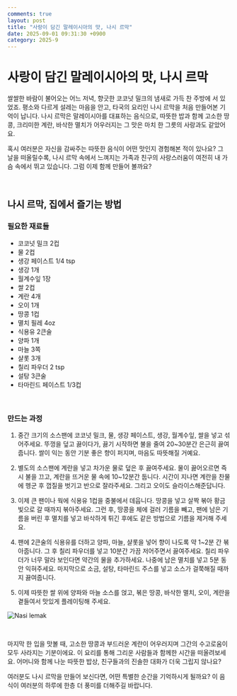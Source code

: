 ```yaml
---
comments: true
layout: post
title: "사랑이 담긴 말레이시아의 맛, 나시 르막"
date: 2025-09-01 09:31:30 +0900
category: 2025-9
---
```


# 사랑이 담긴 말레이시아의 맛, 나시 르막

쌀쌀한 바람이 불어오는 어느 저녁, 향긋한 코코넛 밀크의 냄새로 가득 찬 주방에 서 있었죠. 평소와 다르게 설레는 마음을 안고, 타국의 요리인 나시 르막을 처음 만들어본 기억이 납니다. 나시 르막은 말레이시아를 대표하는 음식으로, 따뜻한 밥과 함께 고소한 땅콩, 크리미한 계란, 바삭한 멸치가 어우러지는 그 맛은 마치 한 그릇의 사랑과도 같았어요. 

혹시 여러분은 자신을 감싸주는 따뜻한 음식이 어떤 맛인지 경험해본 적이 있나요? 그 날을 떠올릴수록, 나시 르막 속에서 느껴지는 가족과 친구의 사랑스러움이 여전히 내 가슴 속에서 뛰고 있습니다. 그럼 이제 함께 만들어 볼까요?

&nbsp;

## 나시 르막, 집에서 즐기는 방법

### 필요한 재료들

- 코코넛 밀크 2컵  
- 물 2컵  
- 생강 페이스트 1/4 tsp  
- 생강 1개  
- 월계수잎 1장  
- 쌀 2컵  
- 계란 4개  
- 오이 1개  
- 땅콩 1컵  
- 멸치 필레 4oz  
- 식용유 2큰술  
- 양파 1개  
- 마늘 3쪽  
- 샬롯 3개  
- 칠리 파우더 2 tsp  
- 설탕 3큰술  
- 타마린드 페이스트 1/3컵  

&nbsp;

### 만드는 과정

1. 중간 크기의 소스팬에 코코넛 밀크, 물, 생강 페이스트, 생강, 월계수잎, 쌀을 넣고 섞어주세요. 뚜껑을 덮고 끓이다가, 끓기 시작하면 불을 줄여 20~30분간 은근히 끓여줍니다. 쌀이 익는 동안 기분 좋은 향이 퍼지며, 마음도 따뜻해질 거예요.

2. 별도의 소스팬에 계란을 넣고 차가운 물로 덮은 후 끓여주세요. 물이 끓어오르면 즉시 불을 끄고, 계란을 뜨거운 물 속에 10~12분간 둡니다. 시간이 지나면 계란을 찬물에 헹군 후 껍질을 벗기고 반으로 잘라주세요. 그리고 오이도 슬라이스해준답니다.

3. 이제 큰 팬이나 웍에 식용유 1컵을 중불에서 데웁니다. 땅콩을 넣고 살짝 볶아 황금빛으로 갈 때까지 볶아주세요. 그런 후, 땅콩을 체에 걸러 기름을 빼고, 팬에 남은 기름을 버린 후 멸치를 넣고 바삭하게 튀긴 후에도 같은 방법으로 기름을 제거해 주세요.

4. 팬에 2큰술의 식용유를 더하고 양파, 마늘, 샬롯을 넣어 향이 나도록 약 1~2분 간 볶아줍니다. 그 후 칠리 파우더를 넣고 10분간 가끔 저어주면서 끓여주세요. 칠리 파우더가 너무 말라 보인다면 약간의 물을 추가하세요. 나중에 남은 멸치를 넣고 5분 동안 익혀주세요. 마지막으로 소금, 설탕, 타마린드 주스를 넣고 소스가 걸쭉해질 때까지 끓여줍니다.

5. 이제 따뜻한 쌀 위에 양파와 마늘 소스를 얹고, 볶은 땅콩, 바삭한 멸치, 오이, 계란을 곁들여서 맛있게 플레이팅해 주세요.

![Nasi lemak](https://www.themealdb.com/images/media/meals/wai9bw1619788844.jpg) 

&nbsp;

마지막 한 입을 맛볼 때, 고소한 땅콩과 부드러운 계란이 어우러지며 그간의 수고로움이 모두 사라지는 기분이에요. 이 요리를 통해 그리운 사람들과 함께한 시간을 떠올려보세요. 어머니와 함께 나눈 따뜻한 밥상, 친구들과의 진솔한 대화가 더욱 그립지 않나요? 

여러분도 나시 르막을 만들어 보신다면, 어떤 특별한 순간을 기억하시게 될까요? 이 음식이 여러분의 하루에 한층 더 풍미를 더해주길 바랍니다.